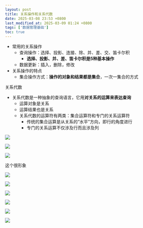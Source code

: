 ```yaml
---
layout: post
title: 关系操作和关系代数
date: 2025-03-08 23:53 +0800
last_modified_at: 2025-03-09 01:24 +0800
tags: ['数据管理基础']
toc: true
---
```


- 常用的关系操作
  - 查询操作：选择、投影、连接、除、并、差、交、笛卡尔积
    - **选择、投影、并、差、笛卡尔积是5种基本操作**
  - 数据更新：插入，删除，修改
- 关系操作的特点
  - 集合操作方式：**操作的对象和结果都是集合**，一次一集合的方式

关系代数

- 关系代数是一种抽象的查询语言，它用**对关系的运算来表达查询**
  - 运算对象是关系
  - 运算结果也是关系
  - 关系代数的运算符有两类：集合运算符和专门的关系运算符
    - 传统的集合运算是从关系的“水平”方向，即行的角度进行
    - 专门的关系运算不仅涉及行而且涉及列

![](https://huatiancen.oss-cn-nanjing.aliyuncs.com/img/%E5%B1%8F%E5%B9%95%E6%88%AA%E5%9B%BE%202025-03-09%20001918.png)

![](https://huatiancen.oss-cn-nanjing.aliyuncs.com/img/%E5%B1%8F%E5%B9%95%E6%88%AA%E5%9B%BE%202025-03-09%20002200.png)

![](https://huatiancen.oss-cn-nanjing.aliyuncs.com/img/%E5%B1%8F%E5%B9%95%E6%88%AA%E5%9B%BE%202025-03-09%20003027.png)

这个很形象

![](https://huatiancen.oss-cn-nanjing.aliyuncs.com/img/%E5%B1%8F%E5%B9%95%E6%88%AA%E5%9B%BE%202025-03-09%20003309.png)

![](https://huatiancen.oss-cn-nanjing.aliyuncs.com/img/%E5%B1%8F%E5%B9%95%E6%88%AA%E5%9B%BE%202025-03-09%20003703.png)

![](https://huatiancen.oss-cn-nanjing.aliyuncs.com/img/%E5%B1%8F%E5%B9%95%E6%88%AA%E5%9B%BE%202025-03-09%20004345.png)

![](https://huatiancen.oss-cn-nanjing.aliyuncs.com/img/%E5%B1%8F%E5%B9%95%E6%88%AA%E5%9B%BE%202025-03-09%20004650.png)

![](https://huatiancen.oss-cn-nanjing.aliyuncs.com/img/%E5%B1%8F%E5%B9%95%E6%88%AA%E5%9B%BE%202025-03-09%20005551.png)

![](https://huatiancen.oss-cn-nanjing.aliyuncs.com/img/%E5%B1%8F%E5%B9%95%E6%88%AA%E5%9B%BE%202025-03-09%20010503.png)

